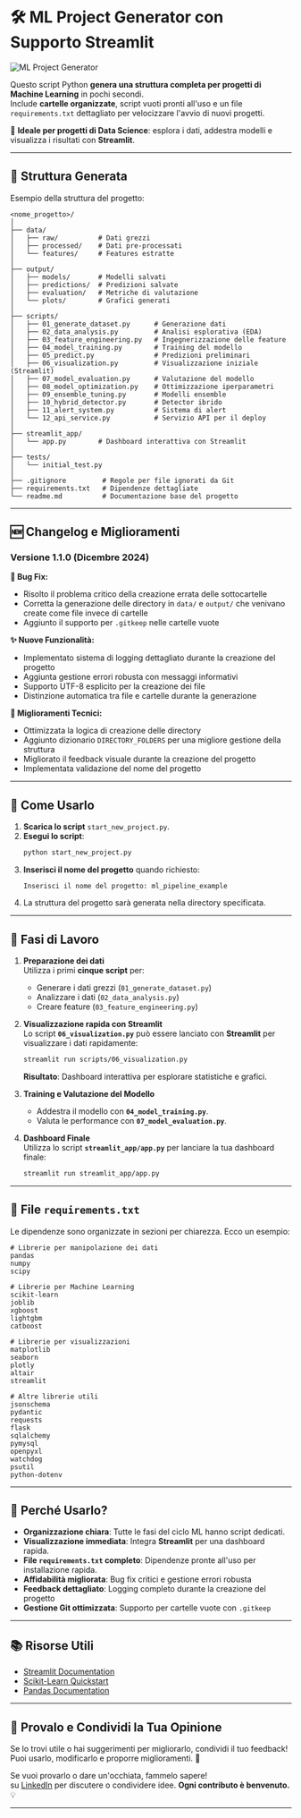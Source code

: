 # 🛠️ **ML Project Generator con Supporto Streamlit**  

![ML Project Generator](/A_vintage-style_cartoon_illustration_with_a_nerdy_.jpeg)

Questo script Python **genera una struttura completa per progetti di Machine Learning** in pochi secondi.  
Include **cartelle organizzate**, script vuoti pronti all'uso e un file `requirements.txt` dettagliato per velocizzare l'avvio di nuovi progetti.

🔎 **Ideale per progetti di Data Science**: esplora i dati, addestra modelli e visualizza i risultati con **Streamlit**.

---

## **📂 Struttura Generata**

Esempio della struttura del progetto:

```
<nome_progetto>/
│
├── data/
│   ├── raw/          # Dati grezzi
│   ├── processed/    # Dati pre-processati
│   └── features/     # Features estratte
│
├── output/
│   ├── models/       # Modelli salvati
│   ├── predictions/  # Predizioni salvate
│   ├── evaluation/   # Metriche di valutazione
│   └── plots/        # Grafici generati
│
├── scripts/
│   ├── 01_generate_dataset.py      # Generazione dati
│   ├── 02_data_analysis.py         # Analisi esplorativa (EDA)
│   ├── 03_feature_engineering.py   # Ingegnerizzazione delle feature
│   ├── 04_model_training.py        # Training del modello
│   ├── 05_predict.py               # Predizioni preliminari
│   ├── 06_visualization.py         # Visualizzazione iniziale (Streamlit)
│   ├── 07_model_evaluation.py      # Valutazione del modello
│   ├── 08_model_optimization.py    # Ottimizzazione iperparametri
│   ├── 09_ensemble_tuning.py       # Modelli ensemble
│   ├── 10_hybrid_detector.py       # Detector ibrido
│   ├── 11_alert_system.py          # Sistema di alert
│   └── 12_api_service.py           # Servizio API per il deploy
│
├── streamlit_app/
│   └── app.py        # Dashboard interattiva con Streamlit
│
├── tests/
│   └── initial_test.py
│
├── .gitignore         # Regole per file ignorati da Git
├── requirements.txt   # Dipendenze dettagliate
└── readme.md          # Documentazione base del progetto
```

---

## **🆕 Changelog e Miglioramenti**

### Versione 1.1.0 (Dicembre 2024)

**🐛 Bug Fix:**
- Risolto il problema critico della creazione errata delle sottocartelle
- Corretta la generazione delle directory in `data/` e `output/` che venivano create come file invece di cartelle
- Aggiunto il supporto per `.gitkeep` nelle cartelle vuote

**✨ Nuove Funzionalità:**
- Implementato sistema di logging dettagliato durante la creazione del progetto
- Aggiunta gestione errori robusta con messaggi informativi
- Supporto UTF-8 esplicito per la creazione dei file
- Distinzione automatica tra file e cartelle durante la generazione

**🔧 Miglioramenti Tecnici:**
- Ottimizzata la logica di creazione delle directory
- Aggiunto dizionario `DIRECTORY_FOLDERS` per una migliore gestione della struttura
- Migliorato il feedback visuale durante la creazione del progetto
- Implementata validazione del nome del progetto

---

## **🔧 Come Usarlo**

1. **Scarica lo script** `start_new_project.py`.  
2. **Esegui lo script**:  
   ```bash
   python start_new_project.py
   ```  
3. **Inserisci il nome del progetto** quando richiesto:  
   ```plaintext
   Inserisci il nome del progetto: ml_pipeline_example
   ```  
4. La struttura del progetto sarà generata nella directory specificata.  

---

## **🚀 Fasi di Lavoro**

1. **Preparazione dei dati**  
   Utilizza i primi **cinque script** per:  
   - Generare i dati grezzi (`01_generate_dataset.py`)  
   - Analizzare i dati (`02_data_analysis.py`)  
   - Creare feature (`03_feature_engineering.py`)  

2. **Visualizzazione rapida con Streamlit**  
   Lo script **`06_visualization.py`** può essere lanciato con **Streamlit** per visualizzare i dati rapidamente:  
   ```bash
   streamlit run scripts/06_visualization.py
   ```  
   **Risultato**: Dashboard interattiva per esplorare statistiche e grafici.

3. **Training e Valutazione del Modello**  
   - Addestra il modello con **`04_model_training.py`**.  
   - Valuta le performance con **`07_model_evaluation.py`**.

4. **Dashboard Finale**  
   Utilizza lo script **`streamlit_app/app.py`** per lanciare la tua dashboard finale:  
   ```bash
   streamlit run streamlit_app/app.py
   ```

---

## **📝 File `requirements.txt`**

Le dipendenze sono organizzate in sezioni per chiarezza. Ecco un esempio:  

```plaintext
# Librerie per manipolazione dei dati
pandas
numpy
scipy

# Librerie per Machine Learning
scikit-learn
joblib
xgboost
lightgbm
catboost

# Librerie per visualizzazioni
matplotlib
seaborn
plotly
altair
streamlit

# Altre librerie utili
jsonschema
pydantic
requests
flask
sqlalchemy
pymysql
openpyxl
watchdog
psutil
python-dotenv
```

---

## **🔑 Perché Usarlo?**

- **Organizzazione chiara**: Tutte le fasi del ciclo ML hanno script dedicati.  
- **Visualizzazione immediata**: Integra **Streamlit** per una dashboard rapida.  
- **File `requirements.txt` completo**: Dipendenze pronte all'uso per installazione rapida.
- **Affidabilità migliorata**: Bug fix critici e gestione errori robusta
- **Feedback dettagliato**: Logging completo durante la creazione del progetto
- **Gestione Git ottimizzata**: Supporto per cartelle vuote con `.gitkeep`

---

## **📚 Risorse Utili**

- [Streamlit Documentation](https://docs.streamlit.io)  
- [Scikit-Learn Quickstart](https://scikit-learn.org/stable/getting_started.html)  
- [Pandas Documentation](https://pandas.pydata.org/docs/getting_started/index.html)  

---

## **🌟 Provalo e Condividi la Tua Opinione**

Se lo trovi utile o hai suggerimenti per migliorarlo, condividi il tuo feedback!  
Puoi usarlo, modificarlo e proporre miglioramenti. 🚀  

Se vuoi provarlo o dare un'occhiata, fammelo sapere!  
su [LinkedIn](https://www.linkedin.com/in/francesco-~-capurso-5801031a9/) per discutere o condividere idee.
**Ogni contributo è benvenuto.** 💡  

---